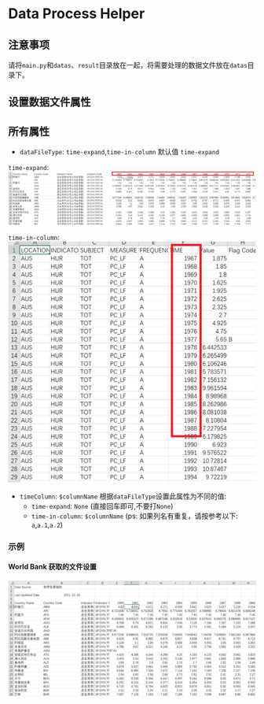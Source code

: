 # Data Process Helper

## 注意事项
请将`main.py`和`datas`、`result`目录放在一起，将需要处理的数据文件放在`datas`目录下。


## 设置数据文件属性

## 所有属性

- `dataFileType`: `time-expand`,`time-in-column` 默认值 `time-expand`

`time-expand`:
![time-expand](demo/timeExpand.png)

`time-in-column`:
![time-in-column](demo/timeInColumn.png)

- `timeColumn`: `$columnName`
根据`dataFileType`设置此属性为不同的值:
    - `time-expand`: `None` (直接回车即可,不要打`None`)
    - `time-in-column`: `$columnName` (ps: 如果列名有重复，请按参考以下: `a`,`a.1`,`a.2`)

### 示例

#### World Bank 获取的文件设置

![WorldBank](demo/WorldBank.png)

```python

```


